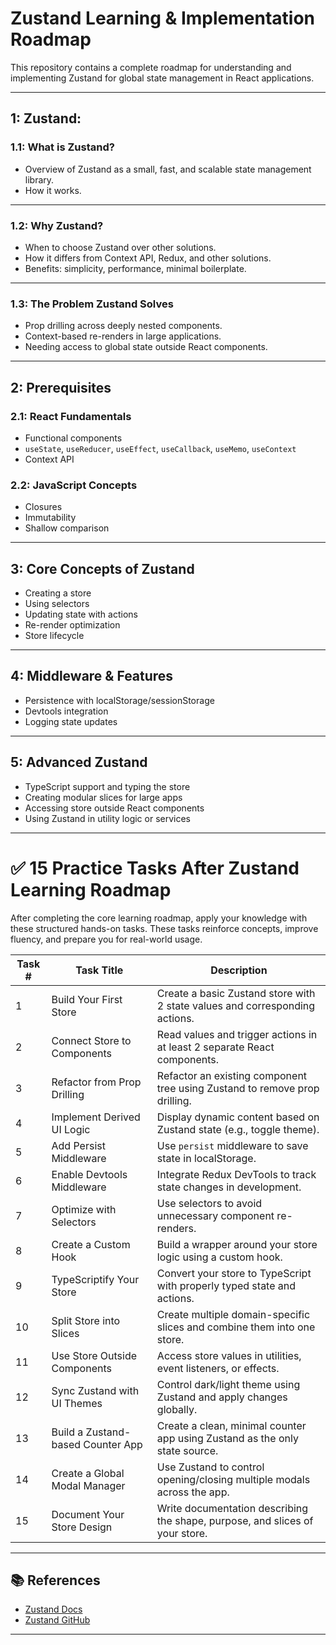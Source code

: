 # Zustand Learning & Implementation Roadmap

This repository contains a complete roadmap for understanding and implementing Zustand for global state management in React applications.

---
## 1: Zustand: 

### 1.1: What is Zustand?

- Overview of Zustand as a small, fast, and scalable state management library.
- How it works.

---

### 1.2: Why Zustand?

- When to choose Zustand over other solutions.
- How it differs from Context API, Redux, and other solutions.
- Benefits: simplicity, performance, minimal boilerplate.

---

### 1.3: The Problem Zustand Solves

- Prop drilling across deeply nested components.
- Context-based re-renders in large applications.
- Needing access to global state outside React components.

---

## 2: Prerequisites

### 2.1: React Fundamentals
- Functional components
- `useState`, `useReducer`, `useEffect`, `useCallback`, `useMemo`, `useContext`
- Context API

### 2.2: JavaScript Concepts
- Closures
- Immutability
- Shallow comparison

---

## 3: Core Concepts of Zustand

- Creating a store
- Using selectors
- Updating state with actions
- Re-render optimization
- Store lifecycle

---

## 4: Middleware & Features

- Persistence with localStorage/sessionStorage
- Devtools integration
- Logging state updates

---

## 5: Advanced Zustand

- TypeScript support and typing the store
- Creating modular slices for large apps
- Accessing store outside React components
- Using Zustand in utility logic or services

---

# ✅ 15 Practice Tasks After Zustand Learning Roadmap

After completing the core learning roadmap, apply your knowledge with these structured hands-on tasks. These tasks reinforce concepts, improve fluency, and prepare you for real-world usage.

| Task # | Task Title                                      | Description                                                                 |
|--------|--------------------------------------------------|-----------------------------------------------------------------------------|
| 1      | Build Your First Store                           | Create a basic Zustand store with 2 state values and corresponding actions. |
| 2      | Connect Store to Components                      | Read values and trigger actions in at least 2 separate React components.    |
| 3      | Refactor from Prop Drilling                      | Refactor an existing component tree using Zustand to remove prop drilling.  |
| 4      | Implement Derived UI Logic                       | Display dynamic content based on Zustand state (e.g., toggle theme).        |
| 5      | Add Persist Middleware                           | Use `persist` middleware to save state in localStorage.                     |
| 6      | Enable Devtools Middleware                       | Integrate Redux DevTools to track state changes in development.            |
| 7      | Optimize with Selectors                          | Use selectors to avoid unnecessary component re-renders.                    |
| 8      | Create a Custom Hook                             | Build a wrapper around your store logic using a custom hook.                |
| 9      | TypeScriptify Your Store                         | Convert your store to TypeScript with properly typed state and actions.     |
| 10     | Split Store into Slices                          | Create multiple domain-specific slices and combine them into one store.     |
| 11     | Use Store Outside Components                     | Access store values in utilities, event listeners, or effects.              |
| 12     | Sync Zustand with UI Themes                      | Control dark/light theme using Zustand and apply changes globally.          |
| 13     | Build a Zustand-based Counter App                | Create a clean, minimal counter app using Zustand as the only state source. |
| 14     | Create a Global Modal Manager                    | Use Zustand to control opening/closing multiple modals across the app.      |
| 15     | Document Your Store Design                       | Write documentation describing the shape, purpose, and slices of your store.|

---

## 📚 References

- [Zustand Docs](https://docs.pmnd.rs/zustand)
- [Zustand GitHub](https://github.com/pmndrs/zustand)

---

